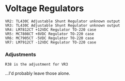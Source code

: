 
# Voltage Regulators

```U3: MC1723CP (LM723C equivalent) adjustable voltage regulator
VR2: TL430C Adjustable Shunt Regulator unknown output
VR3: TL430C Adjustable Shunt Regulator unknown output
VR4: LM7812CT +12VDC Regulator TO-220 case
VR5: MC7808CT +8VDC Regulator TO-220 case
VR6: MC7905CT -5VDC Regulator TO-220 case
VR7: LM7912CT -12VDC Regulator TO-220 case
```

### Adjustments
```R55 is the adjustment for VR2
R38 is the adjustment for VR3
```

...I'd probably leave those alone.
